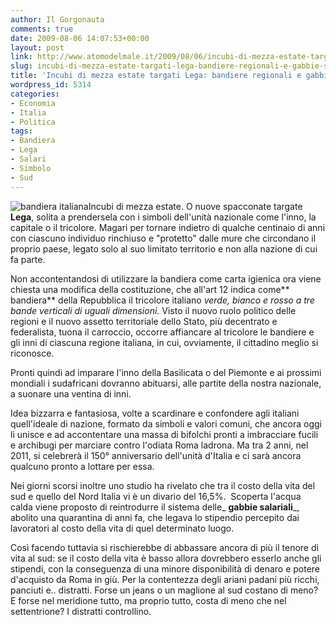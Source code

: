 ```yaml
---
author: Il Gorgonauta
comments: true
date: 2009-08-06 14:07:53+00:00
layout: post
link: http://www.atomodelmale.it/2009/08/06/incubi-di-mezza-estate-targati-lega-bandiere-regionali-e-gabbie-salariali/
slug: incubi-di-mezza-estate-targati-lega-bandiere-regionali-e-gabbie-salariali
title: 'Incubi di mezza estate targati Lega: bandiere regionali e gabbie salariali. '
wordpress_id: 5314
categories:
- Economia
- Italia
- Politica
tags:
- Bandiera
- Lega
- Salari
- Simbolo
- Sud
---
```


![bandiera italiana](http://www.atomodelmale.it/wp-content/uploads/2009/08/bandiera-italiana-245x300.jpg)Incubi di mezza estate. O nuove spacconate targate **Lega**, solita a prendersela con i simboli dell'unità nazionale come l'inno, la capitale o il tricolore. Magari per tornare indietro di qualche centinaio di anni con ciascuno individuo rinchiuso e "protetto" dalle mure che circondano il proprio paese, legato solo al suo limitato territorio e non alla nazione di cui fa parte.

Non accontentandosi di utilizzare la bandiera come carta igienica ora viene chiesta una modifica della costituzione, che all'art 12 indica come** bandiera** della Repubblica il tricolore italiano _verde, bianco e rosso a tre bande verticali di uguali dimensioni_. Visto il nuovo ruolo politico delle regioni e il nuovo assetto territoriale dello Stato, più decentrato e federalista, tuona il carroccio, occorre affiancare al tricolore le bandiere e gli inni di ciascuna regione italiana, in cui, ovviamente, il cittadino meglio si riconosce.

Pronti quindi ad imparare l'inno della Basilicata o del Piemonte e ai prossimi mondiali i sudafricani dovranno abituarsi, alle partite della nostra nazionale, a suonare una ventina di inni.

Idea bizzarra e fantasiosa, volte a scardinare e confondere agli italiani quell'ideale di nazione, formato da simboli e valori comuni, che ancora oggi li unisce e ad accontentare una massa di bifolchi pronti a imbracciare fucili e archibugi per marciare contro l'odiata Roma ladrona. Ma tra 2 anni, nel 2011, si celebrerà il 150° anniversario dell'unità d'Italia e ci sarà ancora qualcuno pronto a lottare per essa.

<!-- more -->


Nei giorni scorsi inoltre uno studio ha rivelato che tra il costo della vita del sud e quello del Nord Italia vi è un divario del 16,5%.  Scoperta l'acqua calda viene proposto di reintrodurre il sistema delle_ **gabbie salariali**_, abolito una quarantina di anni fa, che legava lo stipendio percepito dai lavoratori al costo della vita di quel determinato luogo.

Così facendo tuttavia si rischierebbe di abbassare ancora di più il tenore di vita al sud: se il costo della vita è basso allora dovrebbero esserlo anche gli stipendi, con la conseguenza di una minore disponibilità di denaro e potere d'acquisto da Roma in giù. Per la contentezza degli ariani padani più ricchi, panciuti e.. distratti. Forse un jeans o un maglione al sud costano di meno? E forse nel meridione tutto, ma proprio tutto, costa di meno che nel settentrione? I distratti controllino.
